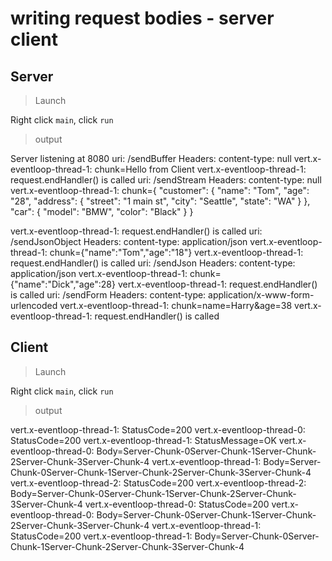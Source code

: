 # writing request bodies - server client

## Server

> Launch

Right click `main`, click `run`

> output

Server listening at 8080
uri: /sendBuffer
Headers:
content-type: null
vert.x-eventloop-thread-1: chunk=Hello from Client
vert.x-eventloop-thread-1: request.endHandler() is called
uri: /sendStream
Headers:
content-type: null
vert.x-eventloop-thread-1: chunk={
  "customer":
  {
    "name": "Tom",
    "age": "28",
    "address": {
      "street": "1 main st",
      "city": "Seattle",
      "state": "WA"
    }
  },
  "car":
  {
    "model": "BMW",
    "color": "Black"
  }
}

vert.x-eventloop-thread-1: request.endHandler() is called
uri: /sendJsonObject
Headers:
content-type: application/json
vert.x-eventloop-thread-1: chunk={"name":"Tom","age":"18"}
vert.x-eventloop-thread-1: request.endHandler() is called
uri: /sendJson
Headers:
content-type: application/json
vert.x-eventloop-thread-1: chunk={"name":"Dick","age":28}
vert.x-eventloop-thread-1: request.endHandler() is called
uri: /sendForm
Headers:
content-type: application/x-www-form-urlencoded
vert.x-eventloop-thread-1: chunk=name=Harry&age=38
vert.x-eventloop-thread-1: request.endHandler() is called

## Client

> Launch

Right click `main`, click `run`

> output

vert.x-eventloop-thread-1: StatusCode=200
vert.x-eventloop-thread-0: StatusCode=200
vert.x-eventloop-thread-1: StatusMessage=OK
vert.x-eventloop-thread-0: Body=Server-Chunk-0Server-Chunk-1Server-Chunk-2Server-Chunk-3Server-Chunk-4
vert.x-eventloop-thread-1: Body=Server-Chunk-0Server-Chunk-1Server-Chunk-2Server-Chunk-3Server-Chunk-4
vert.x-eventloop-thread-2: StatusCode=200
vert.x-eventloop-thread-2: Body=Server-Chunk-0Server-Chunk-1Server-Chunk-2Server-Chunk-3Server-Chunk-4
vert.x-eventloop-thread-0: StatusCode=200
vert.x-eventloop-thread-0: Body=Server-Chunk-0Server-Chunk-1Server-Chunk-2Server-Chunk-3Server-Chunk-4
vert.x-eventloop-thread-1: StatusCode=200
vert.x-eventloop-thread-1: Body=Server-Chunk-0Server-Chunk-1Server-Chunk-2Server-Chunk-3Server-Chunk-4
